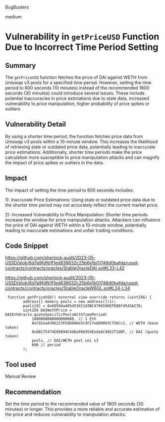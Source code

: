 BugBusters

medium

# Vulnerability in `getPriceUSD` Function Due to Incorrect Time Period Setting

## Summary
The `getPriceUSD` function fetches the price of DAI against WETH from Uniswap v3 pools for a specified time period. However, setting the time period to 600 seconds (10 minutes) instead of the recommended 1800 seconds (30 minutes) could introduce several issues. These include potential inaccuracies in price estimations due to stale data, increased vulnerability to price manipulation, higher probability of price spikes or outliers

## Vulnerability Detail

By using a shorter time period, the function fetches price data from Uniswap v3 pools within a 10-minute window. This increases the likelihood of retrieving stale or outdated price data, potentially leading to inaccurate price estimations. Additionally, shorter time periods make the price calculation more susceptible to price manipulation attacks and can magnify the impact of price spikes or outliers in the data.

## Impact

The impact of setting the time period to 600 seconds includes:

1): Inaccurate Price Estimations: Using stale or outdated price data due to the shorter time period may not accurately reflect the current market price.

2): Increased Vulnerability to Price Manipulation: Shorter time periods increase the window for price manipulation attacks. Attackers can influence the price of DAI against WETH within a 10-minute window, potentially leading to inaccurate estimations and unfair trading conditions.

## Code Snippet
https://github.com/sherlock-audit/2023-05-USSD/blob/6d7a9fdfb1f1ed838632c25b6e1b01748d0bafda/ussd-contracts/contracts/oracles/StableOracleDAI.sol#L33-L42

https://github.com/sherlock-audit/2023-05-USSD/blob/6d7a9fdfb1f1ed838632c25b6e1b01748d0bafda/ussd-contracts/contracts/oracles/StableOracleWBGL.sol#L24-L34



```solidity
 function getPriceUSD() external view override returns (uint256) {
        address[] memory pools = new address[](1);
        pools[0] = 0x60594a405d53811d3BC4766596EFD80fd545A270;
        uint256 DAIWethPrice = DAIEthOracle.quoteSpecificPoolsWithTimePeriod( 
            1000000000000000000, // 1 Eth
            0xC02aaA39b223FE8D0A0e5C4F27eAD9083C756Cc2, // WETH (base token)
            0x6B175474E89094C44Da98b954EedeAC495271d0F, // DAI (quote token)
            pools, // DAI/WETH pool uni v3
            600 // period
        );
```

## Tool used

Manual Review

## Recommendation

Set the time period to the recommended value of 1800 seconds (30 minutes) or longer. This provides a more reliable and accurate estimation of the price and reduces vulnerability to manipulation attacks.

